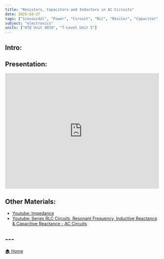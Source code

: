 ```yaml
---
title: "Resistors, Capacitors and Inductors in AC Circuits"
date: 2025-03-27
tags: ["Sinusoidal", "Power", "Circuit", "RLC", "Resitor", "Capacitor", "Inductor", "Impedance", "AC"]
subject: "electronics"
units: ["HTQ Unit 4019", "T-Level Unit 5"]
---
```


## Intro:

## Presentation:

<div style="position: relative; width: 100%; height: 0; padding-top: 75%;">
    <iframe src="https://EngineeringShare.github.io/engineering-hub/presentations/AC Components.pdf" 
        style="position: absolute; top: 0; left: 0; width: 100%; height: 100%; border: none;">
    </iframe>
</div>

## Other Materials:
* [Youtube: Impedance](https://www.youtube.com/watch?v=8D9XPDNY3Mk)
* [Youtube: Series RLC Circuits, Resonant Frequency, Inductive Reactance & Capacitive Reactance - AC Circuits](https://www.youtube.com/watch?v=2GvqQvohP2k)

## ---

<a href="https://engineeringshare.github.io/engineering-hub">🏠 Home</a>
